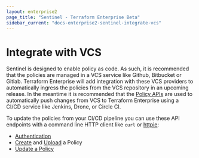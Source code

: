 ```yaml
---
layout: enterprise2
page_title: "Sentinel - Terraform Enterprise Beta"
sidebar_current: "docs-enterprise2-sentinel-integrate-vcs"
---
```


# Integrate with VCS

Sentinel is designed to enable policy as code. As such, it is recommended that the policies are managed in a VCS service like Github, Bitbucket or Gitlab. Terraform Enterprise will add integration with these VCS providers to automatically ingress the policies from the VCS repository in an upcoming release. In the meantime it is recommended that the [Policy APIs](/docs/enterprise-beta/api/policies.html) are used to automatically push changes from VCS to Terraform Enterprise using a CI/CD service like Jenkins, Drone, or Circle CI.

To update the policies from your CI/CD pipeline you can use these API endpoints with a command line HTTP client like `curl` or [httpie](https://httpie.org/):

- [Authentication](/docs/enterprise-beta/api/index.html#authentication)
- [Create](/docs/enterprise-beta/api/policies.html#create-a-policy) and [Upload](/docs/enterprise-beta/api/policies.html#upload-a-policy) a Policy
- [Update a Policy](/docs/enterprise-beta/api/policies.html#update-a-policy)